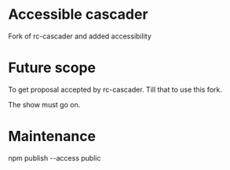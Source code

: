 # Accessible cascader
Fork of rc-cascader and added accessibility

# Future scope
To get proposal accepted by rc-cascader.
Till that to use this fork.

The show must go on.

# Maintenance
npm publish --access public